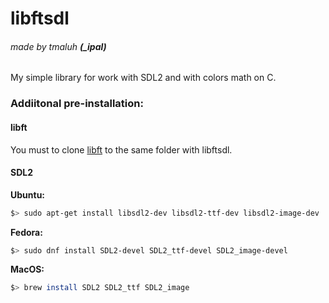 # libftsdl
###### made by tmaluh __(\_ipal)__

My simple library for work with SDL2 and with colors math on C.

### Addiitonal pre-installation:

#### __libft__
You must to clone [libft](https://github.com/Iipal/lft) to the same folder with libftsdl.

#### __SDL2__

__Ubuntu:__

```bash
$> sudo apt-get install libsdl2-dev libsdl2-ttf-dev libsdl2-image-dev
```

__Fedora:__

```bash
$> sudo dnf install SDL2-devel SDL2_ttf-devel SDL2_image-devel
```

__MacOS:__

```bash
$> brew install SDL2 SDL2_ttf SDL2_image
```
